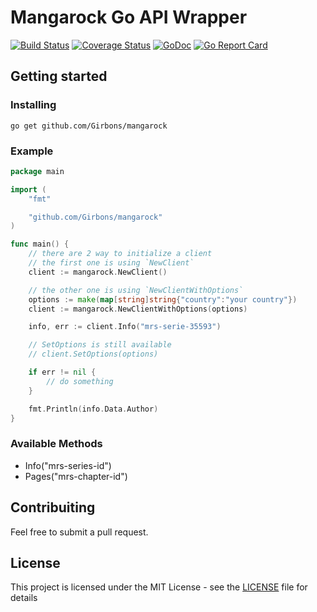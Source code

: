 # Mangarock Go API Wrapper

[![Build Status](https://travis-ci.org/Girbons/mangarock.svg?branch=master)](https://travis-ci.org/Girbons/mangarock)
[![Coverage Status](https://coveralls.io/repos/github/Girbons/mangarock/badge.svg?branch=dev)](https://coveralls.io/github/Girbons/mangarock?branch=dev)
[![GoDoc](https://godoc.org/github.com/Girbons/mangarock?status.svg)](https://godoc.org/github.com/Girbons/mangarock)
[![Go Report Card](https://goreportcard.com/badge/github.com/Girbons/mangarock)](https://goreportcard.com/report/github.com/Girbons/mangarock)

## Getting started

### Installing

```
go get github.com/Girbons/mangarock
```

### Example

```go
package main

import (
	"fmt"

	"github.com/Girbons/mangarock"
)

func main() {
    // there are 2 way to initialize a client
    // the first one is using `NewClient`
	client := mangarock.NewClient()

    // the other one is using `NewClientWithOptions`
	options := make(map[string]string{"country":"your country"})
	client := mangarock.NewClientWithOptions(options)

	info, err := client.Info("mrs-serie-35593")

	// SetOptions is still available
	// client.SetOptions(options)

	if err != nil {
		// do something
	}

	fmt.Println(info.Data.Author)
}
```

### Available Methods

- Info("mrs-series-id")
- Pages("mrs-chapter-id")

## Contribuiting

Feel free to submit a pull request.

## License

This project is licensed under the MIT License - see the [LICENSE](LICENSE) file for details
